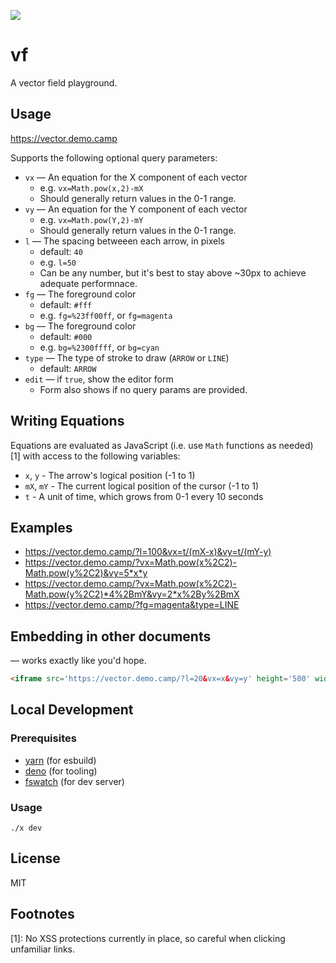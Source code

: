 ![](https://i.imgur.com/NXF0bPL.png)

# vf

A vector field playground.

## Usage

https://vector.demo.camp

Supports the following optional query parameters:

- `vx` — An equation for the X component of each vector
  - e.g. `vx=Math.pow(x,2)-mX`
  - Should generally return values in the 0-1 range.
- `vy` — An equation for the Y component of each vector
  - e.g. `vx=Math.pow(Y,2)-mY`
  - Should generally return values in the 0-1 range.
- `l` — The spacing betweeen each arrow, in pixels
  - default: `40`
  - e.g. `l=50`
  - Can be any number, but it's best to stay above ~30px to achieve adequate performnace.
- `fg` — The foreground color
  - default: `#fff`
  - e.g. `fg=%23ff00ff`, or `fg=magenta`
- `bg` — The foreground color
  - default: `#000`
  - e.g. `bg=%2300ffff`, or `bg=cyan`
- `type` — The type of stroke to draw (`ARROW` or `LINE`)
  - default: `ARROW`
- `edit` — if `true`, show the editor form
  - Form also shows if no query params are provided.

## Writing Equations

Equations are evaluated as JavaScript (i.e. use `Math` functions as needed) [1] with
access to the following variables:

- `x`, `y` - The arrow's logical position (-1 to 1)
- `mX`, `mY` - The current logical position of the cursor (-1 to 1)
- `t` - A unit of time, which grows from 0-1 every 10 seconds

## Examples

- https://vector.demo.camp/?l=100&vx=t/(mX-x)&vy=t/(mY-y)
- https://vector.demo.camp/?vx=Math.pow(x%2C2)-Math.pow(y%2C2)&vy=5*x*y
- https://vector.demo.camp/?vx=Math.pow(x%2C2)-Math.pow(y%2C2)*4%2BmY&vy=2*x%2By%2BmX
- https://vector.demo.camp/?fg=magenta&type=LINE

## Embedding in other documents

— works exactly like you'd hope.

```html
<iframe src='https://vector.demo.camp/?l=20&vx=x&vy=y' height='500' width='500' />
```

## Local Development

### Prerequisites

- [yarn](https://classic.yarnpkg.com/en/) (for esbuild)
- [deno](https://deno.land/) (for tooling)
- [fswatch](https://github.com/emcrisostomo/fswatch#getting-fswatch) (for dev server)

### Usage

```
./x dev
```

## License

MIT

## Footnotes

[1]: No XSS protections currently in place, so careful when clicking unfamiliar links.
